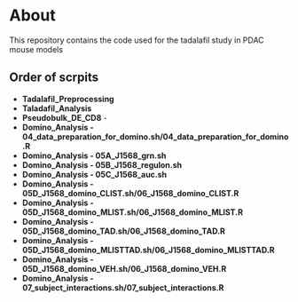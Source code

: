 # About
This repository contains the code used for the tadalafil study in PDAC mouse models

## Order of scrpits
* **Tadalafil_Preprocessing**
* **Taladafil_Analysis**
* **Pseudobulk_DE_CD8** - 
* **Domino_Analysis - 04_data_preparation_for_domino.sh/04_data_preparation_for_domino.R**
* **Domino_Analysis - 05A_J1568_grn.sh**
* **Domino_Analysis - 05B_J1568_regulon.sh**
* **Domino_Analysis - 05C_J1568_auc.sh**
* **Domino_Analysis - 05D_J1568_domino_CLIST.sh/06_J1568_domino_CLIST.R**
* **Domino_Analysis - 05D_J1568_domino_MLIST.sh/06_J1568_domino_MLIST.R**
* **Domino_Analysis - 05D_J1568_domino_TAD.sh/06_J1568_domino_TAD.R**
* **Domino_Analysis - 05D_J1568_domino_MLISTTAD.sh/06_J1568_domino_MLISTTAD.R**
* **Domino_Analysis - 05D_J1568_domino_VEH.sh/06_J1568_domino_VEH.R**
* **Domino_Analysis - 07_subject_interactions.sh/07_subject_interactions.R**
